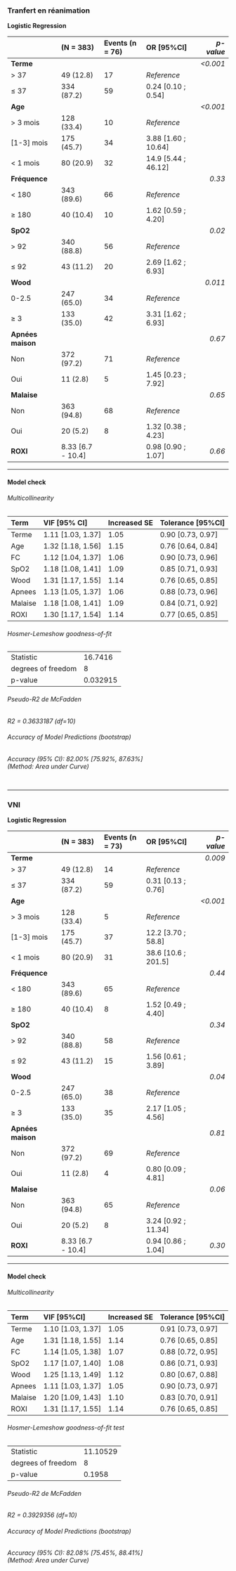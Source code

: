 ### Tranfert en réanimation 
  
**Logistic Regression** 

|                   | (N = 383)  | Events (n = 76)  | OR [95%CI]    |  _p-value_     |
| :---------        | :-------        |  :-------    |:---------            | -----:          |
| **Terme**         |            |          |               | _<0.001_     | 
| > 37              | 49 (12.8)  | 17       | _Reference_   |              | 
| ≤ 37              | 334 (87.2) | 59       |0.24 [0.10 ; 0.54]    |      |
| **Age**           |            |          |               | _<0.001_     | 
| > 3 mois          | 128 (33.4) | 10       | _Reference_   |              |
| [1-3] mois        | 175 (45.7) | 34       | 3.88 [1.60 ; 10.64]    |     |           
| < 1 mois          | 80 (20.9)  | 32       | 14.9 [5.44 ; 46.12]    |     | 
| **Fréquence**     |            |          |               | _0.33_       |
| < 180             | 343 (89.6) | 66       | _Reference_   |              |
| ≥ 180             | 40 (10.4)  | 10       | 1.62 [0.59 ; 4.20] |         | 
| **SpO2**          |            |          |               | _0.02_       |
| > 92              | 340 (88.8) | 56       | _Reference_   |              | 
| ≤ 92              | 43 (11.2)  | 20       | 2.69 [1.62 ; 6.93] |         | 
| **Wood**          |            |          |               | _0.011_      |
| 0-2.5             | 247 (65.0) | 34       | _Reference_   |              |  
| ≥ 3               | 133 (35.0) | 42       | 3.31 [1.62 ; 6.93]   |       | 
| **Apnées maison** |            |          |               | _0.67_       |
| Non               | 372 (97.2) | 71       | _Reference_   |              |
| Oui               | 11 (2.8)   | 5        | 1.45 [0.23 ; 7.92] |         | 
| **Malaise**       |            |          |               | _0.65_       |
| Non               | 363 (94.8) | 68       | _Reference_   |              |
| Oui               | 20 (5.2)   | 8        | 1.32 [0.38 ; 4.23] |         | 
| **ROXI**          | 8.33 [6.7 - 10.4] |   |0.98 [0.90 ; 1.07] | _0.66_ | 

---

#### Model check

###### Multicollinearity

| Term | VIF [95% CI] | Increased SE | Tolerance [95%CI] |
| :----| :----        | :----        | :----             |
| Terme | 1.11 [1.03, 1.37] | 1.05 | 0.90 [0.73, 0.97] |
| Age | 1.32 [1.18, 1.56] | 1.15 | 0.76 [0.64, 0.84] |
| FC | 1.12 [1.04, 1.37] | 1.06 | 0.90 [0.73, 0.96] |
| SpO2 | 1.18 [1.08, 1.41] | 1.09 | 0.85 [0.71, 0.93] |
| Wood | 1.31 [1.17, 1.55] | 1.14 | 0.76 [0.65, 0.85] |
| Apnees | 1.13 [1.05, 1.37] | 1.06 | 0.88 [0.73, 0.96] |
| Malaise | 1.18 [1.08, 1.41] | 1.09 | 0.84 [0.71, 0.92] | 
| ROXI | 1.30 [1.17, 1.54] | 1.14 | 0.77 [0.65, 0.85] |

###### Hosmer-Lemeshow goodness-of-fit 

|           |           |
| :---      | :---      |
| Statistic | 16.7416 |
| degrees of freedom | 8 |
|  p-value | 0.032915 |

###### Pseudo-R2 de McFadden

_R2 = 0.3633187 (df=10)_

###### Accuracy of Model Predictions (bootstrap)

_Accuracy (95% CI): 82.00% [75.92%, 87.63%]_ \
_(Method: Area under Curve)_

<br>

---

### VNI 
  
**Logistic Regression** 

|                   | (N = 383)  | Events (n = 73)  | OR [95%CI]    |  _p-value_     |
| :---------        | :-------        |  :-------    |:---------            | -----:          |
| **Terme**         |            |          |               | _0.009_      | 
| > 37              | 49 (12.8)  | 14       | _Reference_   |              | 
| ≤ 37              | 334 (87.2) | 59       | 0.31 [0.13 ; 0.76]    |      |
| **Age**           |            |          |               | _<0.001_     | 
| > 3 mois          | 128 (33.4) | 5        | _Reference_   |              |
| [1-3] mois        | 175 (45.7) | 37       | 12.2 [3.70 ; 58.8]    |      |           
| < 1 mois          | 80 (20.9)  | 31       | 38.6 [10.6 ; 201.5]    |     | 
| **Fréquence**     |            |          |               | _0.44_       |
| < 180             | 343 (89.6) | 65       | _Reference_   |              |
| ≥ 180             | 40 (10.4)  | 8        | 1.52 [0.49 ; 4.40] |         | 
| **SpO2**          |            |          |               | _0.34_       |
| > 92              | 340 (88.8) | 58       | _Reference_   |              | 
| ≤ 92              | 43 (11.2)  | 15       | 1.56 [0.61 ; 3.89] |         | 
| **Wood**          |            |          |               | _0.04_       |
| 0-2.5             | 247 (65.0) | 38       | _Reference_   |              |  
| ≥ 3               | 133 (35.0) | 35       | 2.17 [1.05 ; 4.56]   |       | 
| **Apnées maison** |            |          |               | _0.81_       |
| Non               | 372 (97.2) | 69       | _Reference_   |              |
| Oui               | 11 (2.8)   | 4        | 0.80 [0.09 ; 4.81] |         | 
| **Malaise**       |            |          |               | _0.06_       |
| Non               | 363 (94.8) | 65       | _Reference_   |              |
| Oui               | 20 (5.2)   | 8        | 3.24 [0.92 ; 11.34] |        | 
| **ROXI**          | 8.33 [6.7 - 10.4] |   | 0.94 [0.86 ; 1.04] | _0.30_ | 

---

#### Model check 

###### Multicollinearity

| Term | VIF [95%CI] | Increased SE | Tolerance [95%CI] |
| :---- | :---- | :---- | :---- | 
| Terme | 1.10 [1.03, 1.37] | 1.05 | 0.91 [0.73, 0.97] |
| Age | 1.31 [1.18, 1.55] | 1.14 | 0.76 [0.65, 0.85] |
| FC | 1.14 [1.05, 1.38] | 1.07 | 0.88 [0.72, 0.95] |
| SpO2 | 1.17 [1.07, 1.40] | 1.08 | 0.86 [0.71, 0.93] |
| Wood | 1.25 [1.13, 1.49] | 1.12 | 0.80 [0.67, 0.88] |
| Apnees | 1.11 [1.03, 1.37] | 1.05 | 0.90 [0.73, 0.97] |
| Malaise | 1.20 [1.09, 1.43] | 1.10 | 0.83 [0.70, 0.91] |
| ROXI | 1.31 [1.17, 1.55] | 1.14 | 0.76 [0.65, 0.85] |

###### Hosmer-Lemeshow goodness-of-fit test

|           |       |
| :-        | :-    |
| Statistic | 11.10529 |
| degrees of freedom | 8 |
| p-value | 0.1958 |

###### Pseudo-R2 de McFadden

_R2 = 0.3929356 (df=10)_

###### Accuracy of Model Predictions (bootstrap)

_Accuracy (95% CI): 82.08% [75.45%, 88.41%]_ \
_(Method: Area under Curve)_
